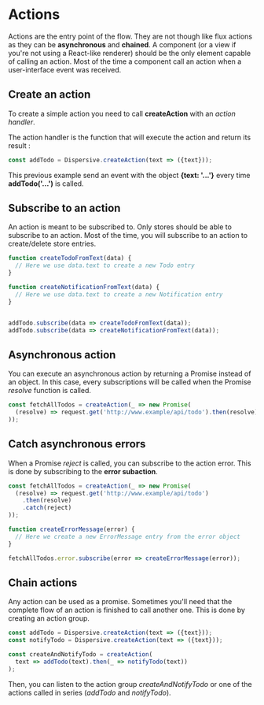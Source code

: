 # Actions

Actions are the entry point of the flow. They are not though like flux actions as they can be **asynchronous** and **chained**. A component (or a view if you're not using a React-like renderer) should be the only element capable of calling an action. Most of the time a component call an action when a user-interface event was received.


## Create an action

To create a simple action you need to call **createAction** with an *action handler*.

The action handler is the function that will execute the action and return its result :

```js
const addTodo = Dispersive.createAction(text => ({text}));
```

This previous example send an event with the object **{text: '...'}** every time **addTodo('...')** is called.


## Subscribe to an action

An action is meant to be subscribed to. Only stores should be able to subscribe to an action. Most of the time, you will subscribe to an action to create/delete store entries.

```js
function createTodoFromText(data) {
  // Here we use data.text to create a new Todo entry
}

function createNotificationFromText(data) {
  // Here we use data.text to create a new Notification entry
}


addTodo.subscribe(data => createTodoFromText(data));
addTodo.subscribe(data => createNotificationFromText(data));
```

## Asynchronous action

You can execute an asynchronous action by returning a Promise instead of an object. In this case, every subscriptions will be called when the Promise *resolve* function is called.

```js
const fetchAllTodos = createAction(_ => new Promise(
  (resolve) => request.get('http://www.example/api/todo').then(resolve)
));
```

## Catch asynchronous errors

When a Promise *reject* is called, you can subscribe to the action error. This is done by subscribing to the **error subaction**.

```js
const fetchAllTodos = createAction(_ => new Promise(
  (resolve) => request.get('http://www.example/api/todo')
    .then(resolve)
    .catch(reject)
));

function createErrorMessage(error) {
  // Here we create a new ErrorMessage entry from the error object
}

fetchAllTodos.error.subscribe(error => createErrorMessage(error));
```

## Chain actions

Any action can be used as a promise. Sometimes you'll need that the complete flow of an action is finished to call another one. This is done by creating an action group.

```js
const addTodo = Dispersive.createAction(text => ({text}));
const notifyTodo = Dispersive.createAction(text => ({text}));

const createAndNotifyTodo = createAction(
  text => addTodo(text).then(_ => notifyTodo(text))
);
```

Then, you can listen to the action group *createAndNotifyTodo* or one of the actions called in series (*addTodo* and *notifyTodo*).